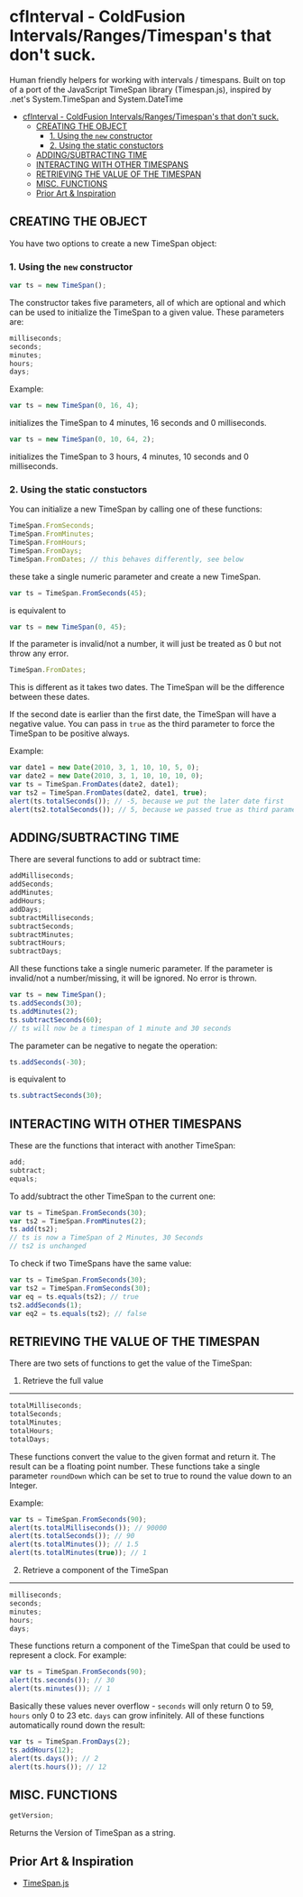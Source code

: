 # cfInterval - ColdFusion Intervals/Ranges/Timespan's that don't suck.

Human friendly helpers for working with intervals / timespans. Built on top of a port of the JavaScript TimeSpan library (Timespan.js), inspired by .net's System.TimeSpan and System.DateTime

- [cfInterval - ColdFusion Intervals/Ranges/Timespan's that don't suck.](#cfinterval---coldfusion-intervalsrangestimespans-that-dont-suck)
  - [CREATING THE OBJECT](#creating-the-object)
    - [1. Using the `new` constructor](#1-using-the-new-constructor)
    - [2. Using the static constuctors](#2-using-the-static-constuctors)
  - [ADDING/SUBTRACTING TIME](#addingsubtracting-time)
  - [INTERACTING WITH OTHER TIMESPANS](#interacting-with-other-timespans)
  - [RETRIEVING THE VALUE OF THE TIMESPAN](#retrieving-the-value-of-the-timespan)
  - [MISC. FUNCTIONS](#misc-functions)
  - [Prior Art &amp; Inspiration](#prior-art--inspiration)

## CREATING THE OBJECT

You have two options to create a new TimeSpan object:

### 1. Using the `new` constructor

```javascript
var ts = new TimeSpan();
```

The constructor takes five parameters, all of which are optional and which
can be used to initialize the TimeSpan to a given value. These
parameters are:

```javascript
milliseconds;
seconds;
minutes;
hours;
days;
```

Example:

```javascript
var ts = new TimeSpan(0, 16, 4);
```

initializes the TimeSpan to 4 minutes, 16 seconds and 0 milliseconds.

```javascript
var ts = new TimeSpan(0, 10, 64, 2);
```

initializes the TimeSpan to 3 hours, 4 minutes, 10 seconds and 0 milliseconds.

### 2. Using the static constuctors

You can initialize a new TimeSpan by calling one of these functions:

```javascript
TimeSpan.FromSeconds;
TimeSpan.FromMinutes;
TimeSpan.FromHours;
TimeSpan.FromDays;
TimeSpan.FromDates; // this behaves differently, see below
```

these take a single numeric parameter and create a new TimeSpan.

```javascript
var ts = TimeSpan.FromSeconds(45);
```

is equivalent to

```javascript
var ts = new TimeSpan(0, 45);
```

If the parameter is invalid/not a number, it will just be treated as 0
but not throw any error.

```javascript
TimeSpan.FromDates;
```

This is different as it takes two dates. The TimeSpan will be the
difference between these dates.

If the second date is earlier than the first date, the TimeSpan will
have a negative value. You can pass in `true` as the third parameter
to force the TimeSpan to be positive always.

Example:

```javascript
var date1 = new Date(2010, 3, 1, 10, 10, 5, 0);
var date2 = new Date(2010, 3, 1, 10, 10, 10, 0);
var ts = TimeSpan.FromDates(date2, date1);
var ts2 = TimeSpan.FromDates(date2, date1, true);
alert(ts.totalSeconds()); // -5, because we put the later date first
alert(ts2.totalSeconds()); // 5, because we passed true as third parameter
```

## ADDING/SUBTRACTING TIME

There are several functions to add or subtract time:

```javascript
addMilliseconds;
addSeconds;
addMinutes;
addHours;
addDays;
subtractMilliseconds;
subtractSeconds;
subtractMinutes;
subtractHours;
subtractDays;
```

All these functions take a single numeric parameter. If the parameter is
invalid/not a number/missing, it will be ignored. No error is thrown.

```javascript
var ts = new TimeSpan();
ts.addSeconds(30);
ts.addMinutes(2);
ts.subtractSeconds(60);
// ts will now be a timespan of 1 minute and 30 seconds
```

The parameter can be negative to negate the operation:

```javascript
ts.addSeconds(-30);
```

is equivalent to

```javascript
ts.subtractSeconds(30);
```

## INTERACTING WITH OTHER TIMESPANS

These are the functions that interact with another TimeSpan:

```javascript
add;
subtract;
equals;
```

To add/subtract the other TimeSpan to the current one:

```javascript
var ts = TimeSpan.FromSeconds(30);
var ts2 = TimeSpan.FromMinutes(2);
ts.add(ts2);
// ts is now a TimeSpan of 2 Minutes, 30 Seconds
// ts2 is unchanged
```

To check if two TimeSpans have the same value:

```javascript
var ts = TimeSpan.FromSeconds(30);
var ts2 = TimeSpan.FromSeconds(30);
var eq = ts.equals(ts2); // true
ts2.addSeconds(1);
var eq2 = ts.equals(ts2); // false
```

## RETRIEVING THE VALUE OF THE TIMESPAN

There are two sets of functions to get the value of the TimeSpan:

1. Retrieve the full value

---

```javascript
totalMilliseconds;
totalSeconds;
totalMinutes;
totalHours;
totalDays;
```

These functions convert the value to the given format and return it. The
result can be a floating point number. These functions take a single
parameter `roundDown` which can be set to true to round the value down to
an Integer.

Example:

```javascript
var ts = TimeSpan.FromSeconds(90);
alert(ts.totalMilliseconds()); // 90000
alert(ts.totalSeconds()); // 90
alert(ts.totalMinutes()); // 1.5
alert(ts.totalMinutes(true)); // 1
```

2. Retrieve a component of the TimeSpan

---

```javascript
milliseconds;
seconds;
minutes;
hours;
days;
```

These functions return a component of the TimeSpan that could be used to
represent a clock. For example:

```javascript
var ts = TimeSpan.FromSeconds(90);
alert(ts.seconds()); // 30
alert(ts.minutes()); // 1
```

Basically these values never overflow - `seconds` will only return 0 to
59, `hours` only 0 to 23 etc. `days` can grow infinitely. All of these
functions automatically round down the result:

```javascript
var ts = TimeSpan.FromDays(2);
ts.addHours(12);
alert(ts.days()); // 2
alert(ts.hours()); // 12
```

## MISC. FUNCTIONS

```javascript
getVersion;
```

Returns the Version of TimeSpan as a string.

## Prior Art &amp; Inspiration

- [TimeSpan.js](https://github.com/mstum/TimeSpan.js)
